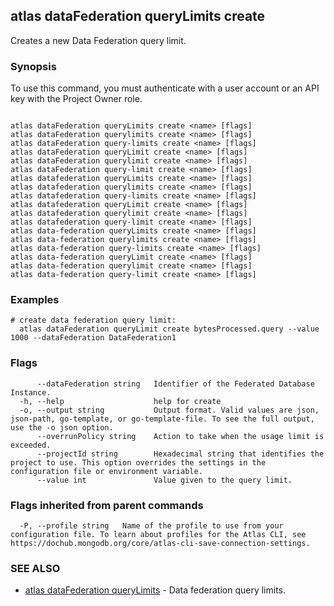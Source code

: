 ## atlas dataFederation queryLimits create

Creates a new Data Federation query limit.


### Synopsis

To use this command, you must authenticate with a user account or an API key with the Project Owner role.



```

atlas dataFederation queryLimits create <name> [flags]
atlas dataFederation querylimits create <name> [flags]
atlas dataFederation query-limits create <name> [flags]
atlas dataFederation queryLimit create <name> [flags]
atlas dataFederation querylimit create <name> [flags]
atlas dataFederation query-limit create <name> [flags]
atlas datafederation queryLimits create <name> [flags]
atlas datafederation querylimits create <name> [flags]
atlas datafederation query-limits create <name> [flags]
atlas datafederation queryLimit create <name> [flags]
atlas datafederation querylimit create <name> [flags]
atlas datafederation query-limit create <name> [flags]
atlas data-federation queryLimits create <name> [flags]
atlas data-federation querylimits create <name> [flags]
atlas data-federation query-limits create <name> [flags]
atlas data-federation queryLimit create <name> [flags]
atlas data-federation querylimit create <name> [flags]
atlas data-federation query-limit create <name> [flags]
```

### Examples

```
# create data federation query limit:
  atlas dataFederation queryLimit create bytesProcessed.query --value 1000 --dataFederation DataFederation1

```


### Flags

```
      --dataFederation string   Identifier of the Federated Database Instance.
  -h, --help                    help for create
  -o, --output string           Output format. Valid values are json, json-path, go-template, or go-template-file. To see the full output, use the -o json option.
      --overrunPolicy string    Action to take when the usage limit is exceeded.
      --projectId string        Hexadecimal string that identifies the project to use. This option overrides the settings in the configuration file or environment variable.
      --value int               Value given to the query limit.

```


### Flags inherited from parent commands

```
  -P, --profile string   Name of the profile to use from your configuration file. To learn about profiles for the Atlas CLI, see https://dochub.mongodb.org/core/atlas-cli-save-connection-settings.

```

### SEE ALSO


* [atlas dataFederation queryLimits](atlas_dataFederation_queryLimits.md)	- Data federation query limits.



